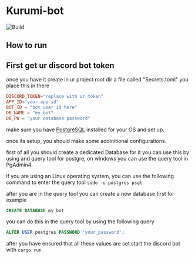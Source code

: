 # Kurumi-bot
![Build](https://github.com/Asm-Rosie/adhd-helper-bot/actions/workflows/rust.yml/badge.svg)

## How to run
## First get ur discord bot token

once you have it create in ur project root dir a file called "Secrets.toml" you place this in there 
```toml
DISCORD_TOKEN="replace with ur token"
APP_ID="your app id"
BOT_ID = "bot user id here"
DB_NAME = "my_bot"
DB_PW = "your database password"
```


make sure you have [PostgreSQL](https://www.postgresql.org/download/) installed for your OS and set up.

once its setup, you should make some addinitional configurations. 

first of all you should create a dedicated Database for it you can use this by using and query tool for postgre, on windows you can use the query tool in PgAdmin4.

if you are using an Linux operating system, you can use the following command to enter the query tool `sudo -u postgres psql`

after you are in the query tool you can create a new database first for example
```SQL
CREATE DATABASE my_bot
```
you can do this in the query tool by using the following query
```SQL
ALTER USER postgres PASSWORD 'your_password';
```

after you have ensured that all these values are set start the discord bot with `cargo run`
